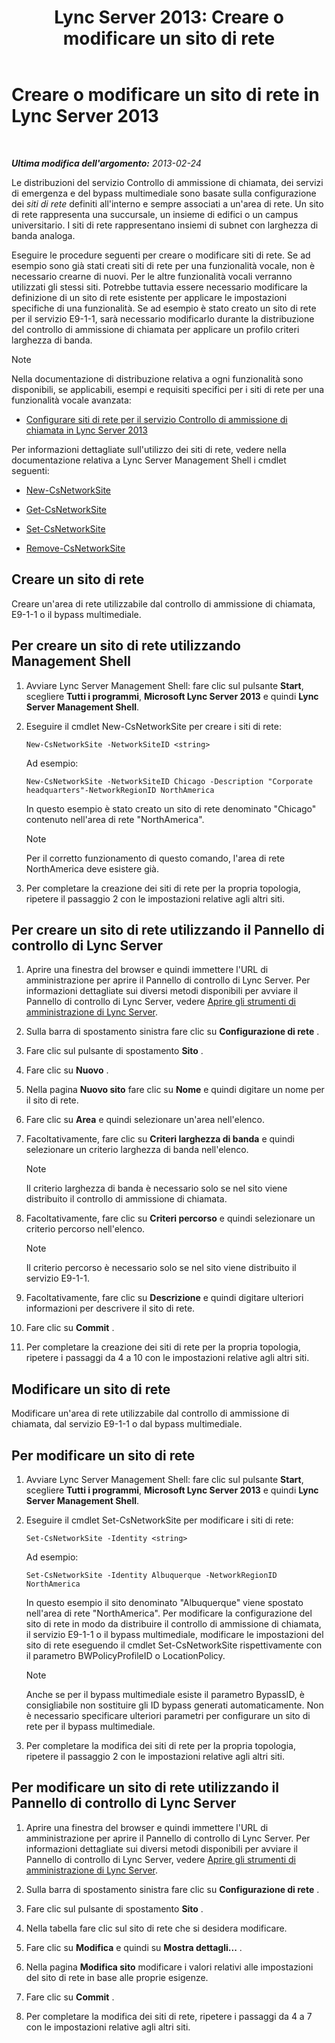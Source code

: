 ﻿---
title: 'Lync Server 2013: Creare o modificare un sito di rete'
TOCTitle: Creare o modificare un sito di rete
ms:assetid: 14e24856-9996-4da4-9f31-300940bdf5aa
ms:mtpsurl: https://technet.microsoft.com/it-it/library/Gg398218(v=OCS.15)
ms:contentKeyID: 49299772
ms.date: 08/24/2015
mtps_version: v=OCS.15
ms.translationtype: HT
---

# Creare o modificare un sito di rete in Lync Server 2013

 

_**Ultima modifica dell'argomento:** 2013-02-24_

Le distribuzioni del servizio Controllo di ammissione di chiamata, dei servizi di emergenza e del bypass multimediale sono basate sulla configurazione dei *siti di rete* definiti all'interno e sempre associati a un'area di rete. Un sito di rete rappresenta una succursale, un insieme di edifici o un campus universitario. I siti di rete rappresentano insiemi di subnet con larghezza di banda analoga.

Eseguire le procedure seguenti per creare o modificare siti di rete. Se ad esempio sono già stati creati siti di rete per una funzionalità vocale, non è necessario crearne di nuovi. Per le altre funzionalità vocali verranno utilizzati gli stessi siti. Potrebbe tuttavia essere necessario modificare la definizione di un sito di rete esistente per applicare le impostazioni specifiche di una funzionalità. Se ad esempio è stato creato un sito di rete per il servizio E9-1-1, sarà necessario modificarlo durante la distribuzione del controllo di ammissione di chiamata per applicare un profilo criteri larghezza di banda.


> [!NOTE]
> Nella documentazione di distribuzione relativa a ogni funzionalità sono disponibili, se applicabili, esempi e requisiti specifici per i siti di rete per una funzionalità vocale avanzata: 
> <UL>
> <LI>
> <P><A href="lync-server-2013-configure-network-sites-for-cac.md">Configurare siti di rete per il servizio Controllo di ammissione di chiamata in Lync Server 2013</A></P></LI></UL>



Per informazioni dettagliate sull'utilizzo dei siti di rete, vedere nella documentazione relativa a Lync Server Management Shell i cmdlet seguenti:

  - [New-CsNetworkSite](new-csnetworksite.md)

  - [Get-CsNetworkSite](get-csnetworksite.md)

  - [Set-CsNetworkSite](set-csnetworksite.md)

  - [Remove-CsNetworkSite](remove-csnetworksite.md)

## Creare un sito di rete

Creare un'area di rete utilizzabile dal controllo di ammissione di chiamata, E9-1-1 o il bypass multimediale.

## Per creare un sito di rete utilizzando Management Shell

1.  Avviare Lync Server Management Shell: fare clic sul pulsante **Start**, scegliere **Tutti i programmi**, **Microsoft Lync Server 2013** e quindi **Lync Server Management Shell**.

2.  Eseguire il cmdlet New-CsNetworkSite per creare i siti di rete:
    
        New-CsNetworkSite -NetworkSiteID <string>
    
    Ad esempio:
    
        New-CsNetworkSite -NetworkSiteID Chicago -Description "Corporate headquarters"-NetworkRegionID NorthAmerica
    
    In questo esempio è stato creato un sito di rete denominato "Chicago" contenuto nell'area di rete "NorthAmerica".
    

    > [!NOTE]
    > Per il corretto funzionamento di questo comando, l'area di rete NorthAmerica deve esistere già.



3.  Per completare la creazione dei siti di rete per la propria topologia, ripetere il passaggio 2 con le impostazioni relative agli altri siti.

## Per creare un sito di rete utilizzando il Pannello di controllo di Lync Server

1.  Aprire una finestra del browser e quindi immettere l'URL di amministrazione per aprire il Pannello di controllo di Lync Server. Per informazioni dettagliate sui diversi metodi disponibili per avviare il Pannello di controllo di Lync Server, vedere [Aprire gli strumenti di amministrazione di Lync Server](lync-server-2013-open-lync-server-administrative-tools.md).

2.  Sulla barra di spostamento sinistra fare clic su **Configurazione di rete** .

3.  Fare clic sul pulsante di spostamento **Sito** .

4.  Fare clic su **Nuovo** .

5.  Nella pagina **Nuovo sito** fare clic su **Nome** e quindi digitare un nome per il sito di rete.

6.  Fare clic su **Area** e quindi selezionare un'area nell'elenco.

7.  Facoltativamente, fare clic su **Criteri larghezza di banda** e quindi selezionare un criterio larghezza di banda nell'elenco.
    

    > [!NOTE]
    > Il criterio larghezza di banda è necessario solo se nel sito viene distribuito il controllo di ammissione di chiamata.



8.  Facoltativamente, fare clic su **Criteri percorso** e quindi selezionare un criterio percorso nell'elenco.
    

    > [!NOTE]
    > Il criterio percorso è necessario solo se nel sito viene distribuito il servizio E9-1-1.



9.  Facoltativamente, fare clic su **Descrizione** e quindi digitare ulteriori informazioni per descrivere il sito di rete.

10. Fare clic su **Commit** .

11. Per completare la creazione dei siti di rete per la propria topologia, ripetere i passaggi da 4 a 10 con le impostazioni relative agli altri siti.

## Modificare un sito di rete

Modificare un'area di rete utilizzabile dal controllo di ammissione di chiamata, dal servizio E9-1-1 o dal bypass multimediale.

## Per modificare un sito di rete

1.  Avviare Lync Server Management Shell: fare clic sul pulsante **Start**, scegliere **Tutti i programmi**, **Microsoft Lync Server 2013** e quindi **Lync Server Management Shell**.

2.  Eseguire il cmdlet Set-CsNetworkSite per modificare i siti di rete:
    
        Set-CsNetworkSite -Identity <string>
    
    Ad esempio:
    
        Set-CsNetworkSite -Identity Albuquerque -NetworkRegionID NorthAmerica
    
    In questo esempio il sito denominato "Albuquerque" viene spostato nell'area di rete "NorthAmerica". Per modificare la configurazione del sito di rete in modo da distribuire il controllo di ammissione di chiamata, il servizio E9-1-1 o il bypass multimediale, modificare le impostazioni del sito di rete eseguendo il cmdlet Set-CsNetworkSite rispettivamente con il parametro BWPolicyProfileID o LocationPolicy.
    

    > [!NOTE]
    > Anche se per il bypass multimediale esiste il parametro BypassID, è consigliabile non sostituire gli ID bypass generati automaticamente. Non è necessario specificare ulteriori parametri per configurare un sito di rete per il bypass multimediale.



3.  Per completare la modifica dei siti di rete per la propria topologia, ripetere il passaggio 2 con le impostazioni relative agli altri siti.

## Per modificare un sito di rete utilizzando il Pannello di controllo di Lync Server

1.  Aprire una finestra del browser e quindi immettere l'URL di amministrazione per aprire il Pannello di controllo di Lync Server. Per informazioni dettagliate sui diversi metodi disponibili per avviare il Pannello di controllo di Lync Server, vedere [Aprire gli strumenti di amministrazione di Lync Server](lync-server-2013-open-lync-server-administrative-tools.md).

2.  Sulla barra di spostamento sinistra fare clic su **Configurazione di rete** .

3.  Fare clic sul pulsante di spostamento **Sito** .

4.  Nella tabella fare clic sul sito di rete che si desidera modificare.

5.  Fare clic su **Modifica** e quindi su **Mostra dettagli...** .

6.  Nella pagina **Modifica sito** modificare i valori relativi alle impostazioni del sito di rete in base alle proprie esigenze.

7.  Fare clic su **Commit** .

8.  Per completare la modifica dei siti di rete, ripetere i passaggi da 4 a 7 con le impostazioni relative agli altri siti.

